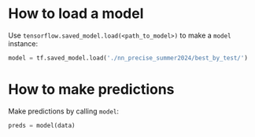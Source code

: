 # How to load a model
Use `tensorflow.saved_model.load(<path_to_model>)` to make a `model` instance:
```Python
model = tf.saved_model.load('./nn_precise_summer2024/best_by_test/')
```

# How to make predictions
Make predictions by calling `model`:
```Python
preds = model(data)
```